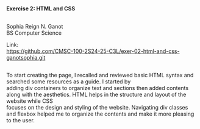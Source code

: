 #
**Exercise 2: HTML and CSS**

##
Sophia Reign N. Ganot <br />
BS Computer Science

Link: <br /> 
https://github.com/CMSC-100-2S24-25-C3L/exer-02-html-and-css-ganotsophia.git

##
To start creating the page, I recalled and reviewed basic HTML syntax and searched some resources as a guide. I started by <br />
adding div containers to organize text and sections then added contents along with the aesthetics. HTML helps in the structure and layout of the website while CSS <br />
focuses on the design and styling of the website. Navigating div classes and flexbox helped me to organize the contents and make it more pleasing to the user.
